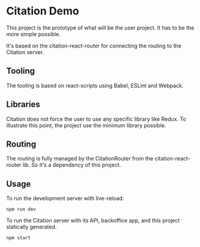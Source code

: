# Citation Demo

This project is the prototype of what will be the user project. It has to be the more simple possible.

It's based on the citation-react-router for connecting the routing to the Citation server.

## Tooling

The tooling is based on react-scripts using Babel, ESLint and Webpack.

## Libraries

Citation does not force the user to use any specific library like Redux. To illustrate this point, the project use the minimum library possible.

## Routing

The routing is fully managed by the CitationRouter from the citation-react-router lib. So it's a dependency of this project.

## Usage

To run the development server with live-reload:

```shell
npm run dev
```

To run the Citation server with its API, backoffice app, and this project statically generated.

```shell
npm start
```
